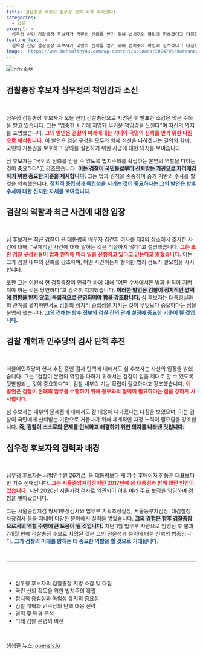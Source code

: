 ```yaml
---
title: 검찰총장 후보자 심우정 신뢰 회복 약속했다!
categories:
  - 법률
excerpt: >
  심우정 신임 검찰총장 후보자가 국민의 신뢰를 얻기 위해 법치주의 확립에 힘쓰겠다고 다짐했습니다. 정치적 중립을 강조하며 검찰 구성원들과 함께 책임 있는 수사를 할 것을 약속한 그의 발언이 주목받고 있습니다.
feature_text: >
  심우정 신임 검찰총장 후보자가 국민의 신뢰를 얻기 위해 법치주의 확립에 힘쓰겠다고 다짐했습니다. 정치적 중립을 강조하며 검찰 구성원들과 함께 책임 있는 수사를 할 것을 약속한 그의 발언이 주목받고 있습니다.
image: 'https://www.behealthy4u.com/wp-content/uploads/2024/06/koreanews.jpg'
---
```


<p><img src="https://www.behealthy4u.com/wp-content/uploads/2024/06/koreanews.jpg" alt="info 속보" /></p>

<h2 data-ke-size="size26">검찰총장 후보자 심우정의 책임감과 소신</h2>

<p data-ke-size="size16">&nbsp;</p>

<p>심우정 검찰총장 후보자가 오늘 신임 검찰총장으로 지명된 후 발표한 소감은 많은 주목을 받고 있습니다. 그는 "엄중한 시기에 지명돼 무거운 책임감을 느낀다"며 자신의 의지를 표명했습니다. <b><span style="color: #ee2323;">그의 발언은 검찰의 미래에대한 기대와 국민의 신뢰를 얻기 위한 다짐으로 해석됩니다.</span></b> 이 발언은 검찰 구성원 모두와 함께 최선을 다하겠다는 결의와 함께, 국민의 기본권을 보호하고 정의를 실현하기 위한 사명에 대한 의지를 보여줍니다.</p>

<p>심 후보자는 "국민의 신뢰를 얻을 수 있도록 법치주의를 확립하는 본연의 역할을 다하는 것이 중요하다"고 강조했습니다. <b><span style="background-color: #21538527;">이는 검찰이 국민들로부터 신뢰받는 기관으로 자리매김하기 위한 중요한 기준을 제시합니다.</span></b> 그는 법과 원칙을 존중하며 증거 기반의 수사를 할 것을 약속했습니다. <b><span style="color: #1a5490;">정치적 중립성과 독립성을 지키는 것이 중요하다는 그의 발언은 향후 수사에 대한 진지한 자세를 보여줍니다.</span></b></p>

<h2 data-ke-size="size26">검찰의 역할과 최근 사건에 대한 입장</h2>

<p data-ke-size="size16">&nbsp;</p>

<p>심 후보자는 최근 검찰이 윤 대통령의 배우자 김건희 여사를 제3의 장소에서 조사한 사건에 대해, "구체적인 사건에 대해 말하는 것은 적절하지 않다"고 설명했습니다. <b><span style="color: #ee2323;">그는 또한 검찰 구성원들이 법과 원칙에 따라 일을 진행하고 있다고 믿는다고 밝혔습니다.</span></b> 이는 그가 검찰 내부의 신뢰를 강조하며, 어떤 사건이든지 철저한 법리 검토가 필요함을 시사합니다.</p>

<p>또한 그는 이원석 현 검찰총장이 언급한 바에 대해 "어떤 수사에서든 법과 원칙이 지켜져야 하는 것은 당연하다"고 강력히 지지했습니다. <b><span style="background-color: #21538527;">이러한 발언은 검찰이 정치적인 압력에 영향을 받지 않고, 독립적으로 운영되어야 함을 강조합니다.</span></b> 심 후보자는 대통령실과의 관계를 유지하면서도 검찰의 정치적 중립성을 지키는 것이 무엇보다 중요하다는 점을 분명히 했습니다. <b><span style="color: #1a5490;">그의 견해는 향후 정부와 검찰 간의 관계 설정에 중요한 기준이 될 것입니다.</span></b></p>

<h2 data-ke-size="size26">검찰 개혁과 민주당의 검사 탄핵 추진</h2>

<p data-ke-size="size16">&nbsp;</p>

<p>더불어민주당이 현재 추진 중인 검사 탄핵에 대해서도 심 후보자는 자신의 입장을 밝혔습니다. 그는 "검찰이 본연의 역할을 다하기 위해서는 검찰이 일을 제대로 할 수 있도록 뒷받침되는 것이 중요하다"며, 검찰 내부의 기능 확립이 필요하다고 강조했습니다. <b><span style="color: #ee2323;">이 발언은 검찰이 본래의 임무를 수행하기 위해 정부와의 협력이 필요하다는 점을 강하게 시사합니다.</span></b></p>

<p>심 후보자는 내부의 문제점에 대해서도 잘 대응해 나가겠다는 다짐을 보였으며, 이는 검찰이 국민에게 신뢰받는 기관으로 거듭나기 위해 체계적인 자정 노력이 필요함을 강조합니다. <b><span style="background-color: #21538527;">즉, 검찰이 스스로의 문제를 인식하고 해결하기 위한 의지를 나타낸 것입니다.</span></b> </p>

<h2 data-ke-size="size26">심우정 후보자의 경력과 배경</h2>

<p data-ke-size="size16">&nbsp;</p>

<p>심우정 후보자는 사법연수원 26기로, 윤 대통령보다 세 기수 후배이자 한동훈 대표보다 한 기수 선배입니다. <b><span style="color: #ee2323;">그는 서울중앙지검장이던 2017년에 윤 대통령과 함께 했던 인연이 있습니다.</span></b> 지난 2020년 서울지검 검사로 임관되어 이후 여러 주요 보직을 역임하며 경험을 쌓아왔습니다.</p>

<p>그는 서울중앙지검 형사1부장검사와 법무부 기획조정실장, 서울동부지검장, 대검찰청 차장검사 등을 지내며 다양한 분야에서 실력을 쌓았습니다. <b><span style="background-color: #21538527;">그의 경험은 향후 검찰총장으로서의 역할 수행에 큰 도움이 될 것입니다.</span></b> 지난 1월 법무부 차관으로 임명된 후 불과 7개월 만에 검찰총장 후보로 지명된 것은 그의 전문성과 능력에 대한 신뢰의 방증입니다. <b><span style="color: #1a5490;">그가 검찰의 미래를 밝히는 데 중요한 역할을 할 것으로 기대됩니다.</span></b></p>

<p data-ke-size="size16">&nbsp;</p>

<hr />

<p data-ke-size="size16">&nbsp;</p>

<ul>
  <li>심우정 후보자의 검찰총장 지명 소감 및 다짐</li>
  <li>국민 신뢰 획득을 위한 법치주의 확립</li>
  <li>정치적 중립성과 독립성 유지의 중요성</li>
  <li>검찰 개혁과 민주당의 탄핵 대응 전략</li>
  <li>경력 및 배경 분석</li>
  <li>미래 검찰 운영의 비전</li>
</ul> 

<p data-ke-size="size16">&nbsp;</p>
생생한 뉴스, <a href="https://opensis.kr" rel="dofollow">opensis.kr</a>


